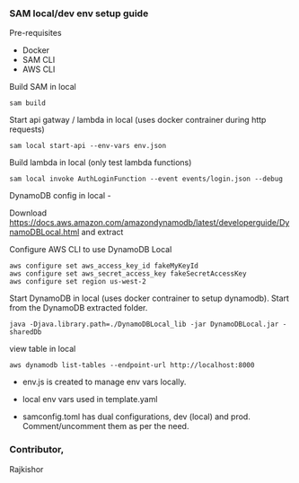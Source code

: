 ### SAM local/dev env setup guide

Pre-requisites 

- Docker
- SAM CLI
- AWS CLI

Build SAM in local

    sam build 

Start api gatway / lambda in local (uses docker contrainer during http requests)

    sam local start-api --env-vars env.json


Build lambda in local (only test lambda functions)

    sam local invoke AuthLoginFunction --event events/login.json --debug 



DynamoDB config in local - 

Download https://docs.aws.amazon.com/amazondynamodb/latest/developerguide/DynamoDBLocal.html and extract

Configure AWS CLI to use DynamoDB Local

    aws configure set aws_access_key_id fakeMyKeyId
    aws configure set aws_secret_access_key fakeSecretAccessKey
    aws configure set region us-west-2


Start DynamoDB in local (uses docker contrainer to setup dynamodb). Start from the DynamoDB extracted folder. 
    
    java -Djava.library.path=./DynamoDBLocal_lib -jar DynamoDBLocal.jar -sharedDb


view table in local 
    
    aws dynamodb list-tables --endpoint-url http://localhost:8000


- env.js is created to manage env vars locally. 

- local env vars used in template.yaml

- samconfig.toml has dual configurations, dev (local) and prod. Comment/uncomment them as per the need. 


### Contributor, 
Rajkishor


